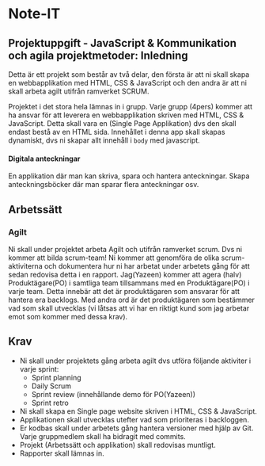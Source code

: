 # Note-IT

## Projektuppgift - JavaScript & Kommunikation och agila projektmetoder: Inledning

Detta är ett projekt som består av två delar, den första är att ni skall skapa en webbapplikation med HTML, CSS & JavaScript och den andra är att ni skall arbeta agilt utifrån ramverket SCRUM.

Projektet i det stora hela lämnas in i grupp. Varje grupp (4pers) kommer att ha ansvar för att leverera en webbapplikation skriven med HTML, CSS & JavaScript. Detta skall vara en (Single Page Applikation) dvs den skall endast bestå av en HTML sida. Innehållet i denna app skall skapas dynamiskt, dvs ni skapar allt innehåll i `body` med javascript.


#### Digitala anteckningar

En applikation där man kan skriva, spara och hantera anteckningar. Skapa anteckningsböcker där man sparar flera anteckningar osv.

## Arbetssätt

### Agilt

Ni skall under projektet arbeta Agilt och utifrån ramverket scrum. Dvs ni kommer att bilda scrum-team! Ni kommer att genomföra de olika scrum-aktiviterna och dokumentera hur ni har arbetat under arbetets gång för att sedan redovisa detta i en rapport. Jag(Yazeen) kommer att agera (halv) Produktägare(PO) i samtliga team tillsammans med en Produktägare(PO) i varje team. Detta innebär att det är produktägaren som ansvarar för att hantera era backlogs. Med andra ord är det produktägaren som bestämmer vad som skall utvecklas (vi låtsas att vi har en riktigt kund som jag arbetar emot som kommer med dessa krav).

## Krav

- Ni skall under projektets gång arbeta agilt dvs utföra följande aktiviter i varje sprint:
  - Sprint planning
  - Daily Scrum
  - Sprint review (innehållande demo för PO(Yazeen))
  - Sprint retro
- Ni skall skapa en Single page website skriven i HTML, CSS & JavaScript.
- Applikationen skall utvecklas utefter vad som prioriteras i backloggen.
- Er kodbas skall under arbetets gång hantera versioner med hjälp av Git. Varje gruppmedlem skall ha bidragit med commits.
- Projekt (Arbetssätt och applikation) skall redovisas muntligt.
- Rapporter skall lämnas in.
